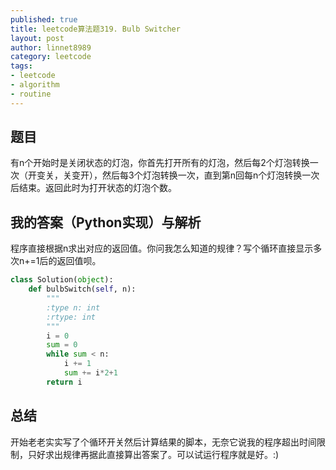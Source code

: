 ```yaml
---
published: true
title: leetcode算法题319. Bulb Switcher
layout: post
author: linnet8989
category: leetcode
tags:
- leetcode
- algorithm
- routine
---
```


## 题目
有n个开始时是关闭状态的灯泡，你首先打开所有的灯泡，然后每2个灯泡转换一次（开变关，关变开），然后每3个灯泡转换一次，直到第n回每n个灯泡转换一次后结束。返回此时为打开状态的灯泡个数。

## 我的答案（Python实现）与解析
程序直接根据n求出对应的返回值。你问我怎么知道的规律？写个循环直接显示多次n+=1后的返回值呗。

```python
class Solution(object):
    def bulbSwitch(self, n):
        """
        :type n: int
        :rtype: int
        """
        i = 0
        sum = 0
        while sum < n:
            i += 1
            sum += i*2+1
        return i
```

<!-- more -->

## 总结
开始老老实实写了个循环开关然后计算结果的脚本，无奈它说我的程序超出时间限制，只好求出规律再据此直接算出答案了。可以试运行程序就是好。:)
